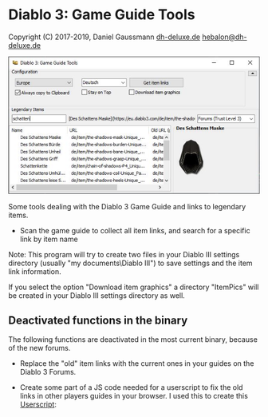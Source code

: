 
# Diablo 3: Game Guide Tools
    
Copyright (C) 2017-2019, Daniel Gaussmann
[dh-deluxe.de](http://www.dh-deluxe.de)
 hebalon@dh-deluxe.de
 
 ![Screenshot](/screenshot.jpg)
   
Some tools dealing with the Diablo 3 Game Guide and links to legendary items.

* Scan the game guide to collect all item links, and search for a specific link by item name

 Note: This program will try to create two files in your Diablo III settings directory (usually "my documents\Diablo III") to save settings and the item link information. 
 
 If you select the option "Download item graphics" a directory "ItemPics" will be created in your Diablo III settings directory as well.

## Deactivated functions in the binary

The following functions are deactivated in the most current binary, because of the new forums.

* Replace the "old" item links with the current ones in your guides on the Diablo 3 Forums.

* Create some part of a JS code needed for a userscript to fix the old links in other players guides in your browser. 
I used this to create this [Userscript](http://dh-deluxe.de/files/downloads/D3-Item-Guide-Wizard.user.js):